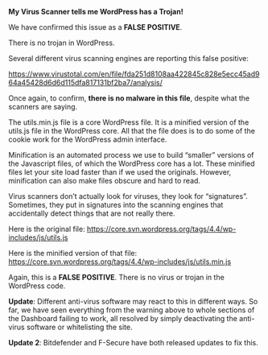 **My Virus Scanner tells me WordPress has a Trojan!**

We have confirmed this issue as a **FALSE POSITIVE**.

There is no trojan in WordPress.

Several different virus scanning engines are reporting this false positive:

https://www.virustotal.com/en/file/fda251d8108aa422845c828e5ecc45ad964a45428d6d6d115dfa817131bf2ba7/analysis/

Once again, to confirm, **there is no malware in this file**, despite what the scanners are saying.

The utils.min.js file is a core WordPress file. It is a minified version of the utils.js file in the WordPress core. All that the file does is to do some of the cookie work for the WordPress admin interface.

Minification is an automated process we use to build “smaller” versions of the Javascript files, of which the WordPress core has a lot. These minified files let your site load faster than if we used the originals. However, minification can also make files obscure and hard to read.

Virus scanners don’t actually look for viruses, they look for “signatures”. Sometimes, they put in signatures into the scanning engines that accidentally detect things that are not really there.

Here is the original file:
https://core.svn.wordpress.org/tags/4.4/wp-includes/js/utils.js

Here is the minified version of that file:
https://core.svn.wordpress.org/tags/4.4/wp-includes/js/utils.min.js

Again, this is a **FALSE POSITIVE**. There is no virus or trojan in the WordPress code.

**Update**: Different anti-virus software may react to this in different ways. So far, we have seen everything from the warning above to whole sections of the Dashboard failing to work, all resolved by simply deactivating the anti-virus software or whitelisting the site.

**Update 2**: Bitdefender and F-Secure have both released updates to fix this.